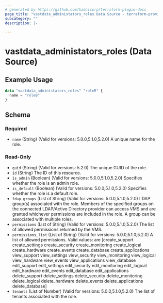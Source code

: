 ```yaml
---
# generated by https://github.com/hashicorp/terraform-plugin-docs
page_title: "vastdata_administators_roles Data Source - terraform-provider-vastdata"
subcategory: ""
description: |-
  
---
```


# vastdata_administators_roles (Data Source)



## Example Usage

```terraform
data "vastdata_administators_roles" "roleB" {
  name = "roleB"
}
```

<!-- schema generated by tfplugindocs -->
## Schema

### Required

- `name` (String) (Valid for versions: 5.0.0,5.1.0,5.2.0) A unique name for the role.

### Read-Only

- `guid` (String) (Valid for versions: 5.2.0) The unique GUID of the role.
- `id` (String) The ID of this resource.
- `is_admin` (Boolean) (Valid for versions: 5.0.0,5.1.0,5.2.0) Specifies whether the role is an admin role.
- `is_default` (Boolean) (Valid for versions: 5.0.0,5.1.0,5.2.0) Specifies whether the role is a default role.
- `ldap_groups` (List of String) (Valid for versions: 5.0.0,5.1.0,5.2.0) LDAP group(s) associated with the role. Members of the specified groups on the connected LDAP/Active Directory provider can access VMS and are granted whichever permissions are included in the role. A group can be associated with multiple roles.
- `permissions` (List of String) (Valid for versions: 5.0.0,5.1.0,5.2.0) The list of allowed permissions returned by the VMS.
- `permissions_list` (List of String) (Valid for versions: 5.0.0,5.1.0,5.2.0) A list of allowed permissions. Valid values: are [create_support create_settings create_security create_monitoring create_logical create_hardware create_events create_database create_applications view_support view_settings view_security view_monitoring view_logical view_hardware view_events view_applications view_database edit_support edit_settings edit_security edit_monitoring edit_logical edit_hardware edit_events edit_database edit_applications delete_support delete_settings delete_security delete_monitoring delete_logical delete_hardware delete_events delete_applications delete_database]
- `tenants` (List of Number) (Valid for versions: 5.0.0,5.1.0,5.2.0) The list of tenants associated with the role.
